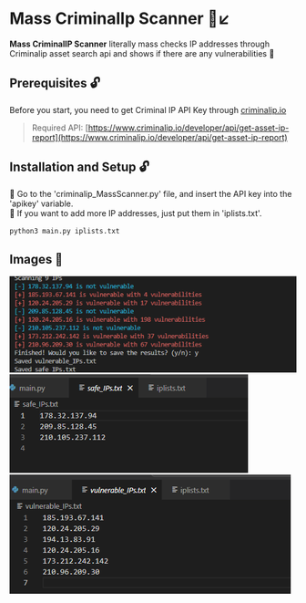 # Mass CriminalIp Scanner :mag_right::arrow_lower_left:
**Mass CriminalIP Scanner** literally mass checks IP addresses through Criminalip asset search api and shows if there are any vulnerabilities :space_invader:

## Prerequisites :unlock:
Before you start, you need to get Criminal IP API Key through [criminalip.io](https://www.criminalip.io/)
> Required API: [https://www.criminalip.io/developer/api/get-asset-ip-report](https://www.criminalip.io/developer/api/get-asset-ip-report)

## Installation and Setup :unlock:
:arrow_down_small: Go to the 'criminalip_MassScanner.py' file, and insert the API key into the 'apikey' variable. <br>
:arrow_down_small: If you want to add more IP addresses, just put them in 'iplists.txt'.

```python
python3 main.py iplists.txt
```

## Images :memo:
![Scan results](image-2024-7-25_17-12-13.png)
![safe_IPs](image-2024-7-25_17-12-23.png)
![vulnerable_IPs](image-2024-7-25_17-12-28.png)